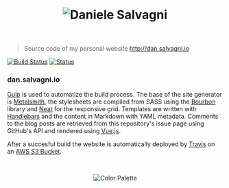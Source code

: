 
<h1 align="center"><br>
<img src="https://user-images.githubusercontent.com/6751621/28732267-8cbce218-73d7-11e7-865b-7693b35adf99.png" alt="Daniele Salvagni">
<br><br>
</h1>

> Source code of my personal website http://dan.salvagni.io

[![Build Status](https://travis-ci.org/daniele-salvagni/dan.salvagni.io.svg?branch=master)](https://travis-ci.org/daniele-salvagni/dan.salvagni.io) [![Status](https://img.shields.io/website-online-down-green-red/http/dan.salvagni.io.svg?label=status)](http://dan.salvagni.io)

### dan.salvagni.io 

[Gulp](http://gulpjs.com/) is used to automatize the build process.
The base of the site generator is [Metalsmith](http://www.metalsmith.io/), the stylesheets are compiled from SASS using the [Bourbon](http://bourbon.io/) library and [Neat](https://neat.bourbon.io/) for the responsive grid.
Templates are written with [Handlebars](http://handlebarsjs.com/) and the content in Markdown with YAML metadata.
Comments to the blog posts are retrieved from this repository's issue page using GitHub's API and rendered using [Vue.js](https://vuejs.org).

After a succesful build the website is automatically deployed by [Travis](https://travis-ci.org/) on an [AWS S3 Bucket](https://aws.amazon.com/s3/).

<br>
<p align="center">
<img src="https://user-images.githubusercontent.com/6751621/35020782-07abd47e-fb2e-11e7-8f1c-31f67567b40c.png" alt="Color Palette">
</p>
